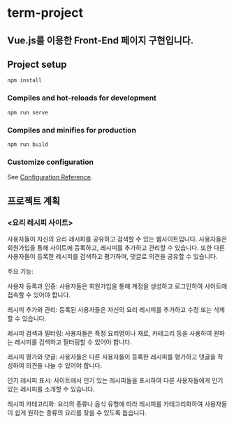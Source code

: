 # term-project
## Vue.js를 이용한 Front-End 페이지 구현입니다.
## Project setup
```
npm install
```

### Compiles and hot-reloads for development
```
npm run serve
```

### Compiles and minifies for production
```
npm run build
```

### Customize configuration
See [Configuration Reference](https://cli.vuejs.org/config/).


## 프로젝트 계획
### <요리 레시피 사이트>
사용자들이 자신의 요리 레시피를 공유하고 검색할 수 있는 웹사이트입니다. 사용자들은 회원가입을 통해 사이트에 등록하고, 레시피를 추가하고 관리할 수 있습니다. 또한 다른 사용자들이 등록한 레시피를 검색하고 평가하며, 댓글로 의견을 공유할 수 있습니다.

주요 기능:

사용자 등록과 인증: 사용자들은 회원가입을 통해 계정을 생성하고 로그인하여 사이트에 접속할 수 있어야 합니다.

레시피 추가와 관리: 등록된 사용자들은 자신의 요리 레시피를 추가하고 수정 또는 삭제할 수 있습니다.

레시피 검색과 필터링: 사용자들은 특정 요리명이나 재료, 카테고리 등을 사용하여 원하는 레시피를 검색하고 필터링할 수 있어야 합니다.

레시피 평가와 댓글: 사용자들은 다른 사용자들이 등록한 레시피를 평가하고 댓글을 작성하여 의견을 나눌 수 있어야 합니다.

인기 레시피 표시: 사이트에서 인기 있는 레시피들을 표시하여 다른 사용자들에게 인기 있는 레시피를 소개할 수 있습니다.

레시피 카테고리화: 요리의 종류나 음식 유형에 따라 레시피를 카테고리화하여 사용자들이 쉽게 원하는 종류의 요리를 찾을 수 있도록 돕습니다.

